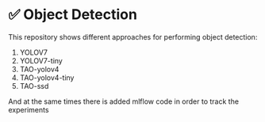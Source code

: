 # ✅ Object Detection
This repository shows different approaches for performing object detection:
1. YOLOV7
1. YOLOV7-tiny
2. TAO-yolov4
3. TAO-yolov4-tiny
4. TAO-ssd

And at the same times there is added mlflow code in order to track the experiments
